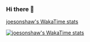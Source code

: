 ### Hi there 👋

<!--
**joesonshaw/joesonshaw** is a ✨ _special_ ✨ repository because its `README.md` (this file) appears on your GitHub profile.

Here are some ideas to get you started:

- 🔭 I’m currently working on ...
- 🌱 I’m currently learning ...
- 👯 I’m looking to collaborate on ...
- 🤔 I’m looking for help with ...
- 💬 Ask me about ...
- 📫 How to reach me: ...
- 😄 Pronouns: ...
- ⚡ Fun fact: ...
-->

[joesonshaw's WakaTime stats](https://wakapi.joesonshaw.top/api/activity/chart/joesonshaw.svg)

[![joesonshaw's WakaTime stats](https://github-readme-stats.vercel.app/api/wakatime?username=joesonshaw&api_domain=wakapi.joesonshaw.top&bg_color=1A202C&title_color=2F855A&icon_color=2F855A&text_color=ffffff&custom_title=Wakapi%20Week%20Stats&layout=compact)](https://wakapi.joesonshaw.top/api/activity/chart/joesonshaw.svg)
